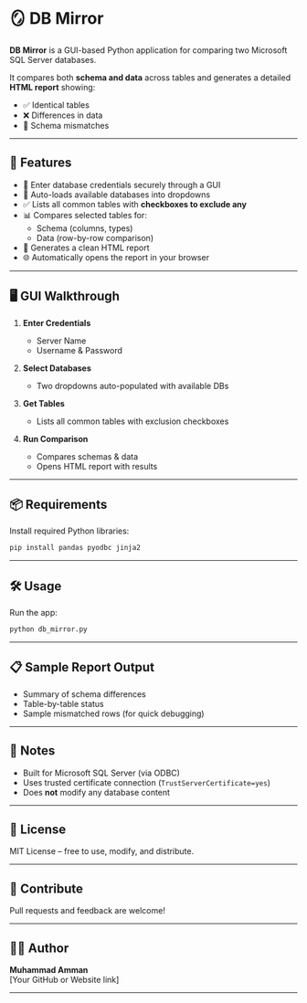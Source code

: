 
# 🪞 DB Mirror

**DB Mirror** is a GUI-based Python application for comparing two Microsoft SQL Server databases.

It compares both **schema and data** across tables and generates a detailed **HTML report** showing:
- ✅ Identical tables
- ❌ Differences in data
- 🧩 Schema mismatches

---

## 🚀 Features

- 🔐 Enter database credentials securely through a GUI
- 📂 Auto-loads available databases into dropdowns
- ✅ Lists all common tables with **checkboxes to exclude any**
- 📊 Compares selected tables for:
  - Schema (columns, types)
  - Data (row-by-row comparison)
- 📄 Generates a clean HTML report
- 🌐 Automatically opens the report in your browser

---

## 🖥️ GUI Walkthrough

1. **Enter Credentials**
   - Server Name
   - Username & Password

2. **Select Databases**
   - Two dropdowns auto-populated with available DBs

3. **Get Tables**
   - Lists all common tables with exclusion checkboxes

4. **Run Comparison**
   - Compares schemas & data
   - Opens HTML report with results

---

## 📦 Requirements

Install required Python libraries:

```bash
pip install pandas pyodbc jinja2
```

---

## 🛠️ Usage

Run the app:

```bash
python db_mirror.py
```

---

## 📋 Sample Report Output

- Summary of schema differences
- Table-by-table status
- Sample mismatched rows (for quick debugging)

---

## 🔐 Notes

- Built for Microsoft SQL Server (via ODBC)
- Uses trusted certificate connection (`TrustServerCertificate=yes`)
- Does **not** modify any database content

---

## 📜 License

MIT License – free to use, modify, and distribute.

---

## 🤝 Contribute

Pull requests and feedback are welcome!

---

## 👨‍💻 Author

**Muhammad Amman**  
[Your GitHub or Website link]

---
